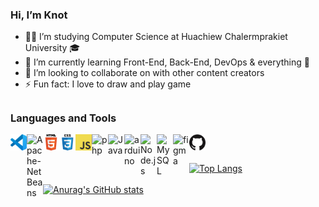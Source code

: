 ### Hi, I’m Knot 

- 👨‍🎓 I’m studying Computer Science at Huachiew Chalermprakiet University 🎓
- 🌱 I’m currently learning Front-End, Back-End, DevOps & everything 🤣
- 👯 I’m looking to collaborate on with other content creators
- ⚡ Fun fact: I love to draw and play game

##

### Languages and Tools

<img align="left" alt="Visual Studio Code" width="26px" src="https://raw.githubusercontent.com/github/explore/80688e429a7d4ef2fca1e82350fe8e3517d3494d/topics/visual-studio-code/visual-studio-code.png" />
<img align="left" alt="Apache-NetBeans" width="26px" src="https://upload.wikimedia.org/wikipedia/commons/thumb/9/98/Apache_NetBeans_Logo.svg/444px-Apache_NetBeans_Logo.svg.png" />
<img align="left" alt="HTML5" width="26px" src="https://raw.githubusercontent.com/github/explore/80688e429a7d4ef2fca1e82350fe8e3517d3494d/topics/html/html.png" />
<img align="left" alt="CSS3" width="26px" src="https://raw.githubusercontent.com/github/explore/80688e429a7d4ef2fca1e82350fe8e3517d3494d/topics/css/css.png" />
<img align="left" alt="JavaScript" width="26px" src="https://raw.githubusercontent.com/github/explore/80688e429a7d4ef2fca1e82350fe8e3517d3494d/topics/javascript/javascript.png" />
<img align="left" alt="php" width="26px" src="https://cdn.jsdelivr.net/gh/devicons/devicon/icons/php/php-plain.svg" />
<img align="left" alt="Java" width="26px" src="https://cdn.jsdelivr.net/gh/devicons/devicon/icons/java/java-original-wordmark.svg" />
<img align="left" alt="arduino" width="26px" src="https://cdn.jsdelivr.net/gh/devicons/devicon/icons/arduino/arduino-original-wordmark.svg" />
<img align="left" alt="Node.js" width="26px" src="https://cdn.jsdelivr.net/gh/devicons/devicon/icons/nodejs/nodejs-plain-wordmark.svg" />
<img align="left" alt="MySQL" width="26px" src="https://cdn.jsdelivr.net/gh/devicons/devicon/icons/mysql/mysql-original-wordmark.svg" />
<img align="left" alt="figma" width="26px" src="https://cdn.jsdelivr.net/gh/devicons/devicon/icons/figma/figma-original.svg" />
<img align="left" alt="GitHub" width="26px" src="https://raw.githubusercontent.com/github/explore/78df643247d429f6cc873026c0622819ad797942/topics/github/github.png" />

<br />

##
[![Top Langs](https://github-readme-stats.vercel.app/api/top-langs/?username=Notties&layout=compact&theme=tokyonight)](https://github.com/anuraghazra/github-readme-stats)
<br/><br/>
[![Anurag's GitHub stats](https://github-readme-stats.vercel.app/api?username=Notties&show_icons=true&theme=tokyonight)](https://github.com/anuraghazra/github-readme-stats)
##
